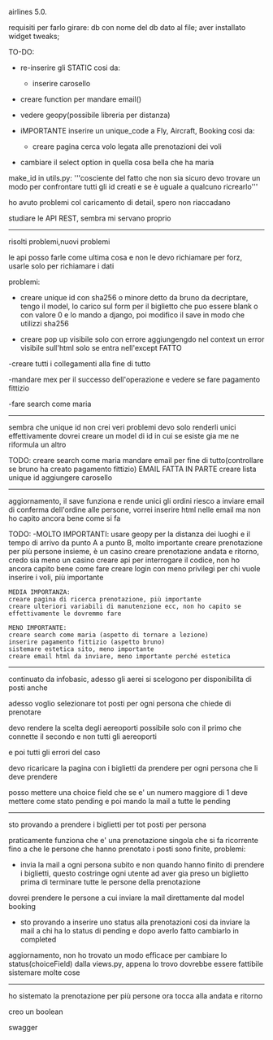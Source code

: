 airlines 5.0.

requisiti per farlo girare:
    db con nome del db dato al file;
    aver installato widget tweaks;

TO-DO:
- re-inserire gli STATIC cosi da:
    - inserire carosello
- creare function per mandare email()
- vedere geopy(possibile libreria per distanza)
- iMPORTANTE inserire un unique_code a Fly, Aircraft, Booking cosi da:
    - creare pagina cerca volo legata alle prenotazioni dei voli

- cambiare il select option in quella cosa bella che ha maria



make_id in utils.py:
'''cosciente del fatto che non sia sicuro
devo trovare un modo per confrontare tutti gli id creati e
se è uguale a qualcuno ricrearlo'''



ho avuto problemi col caricamento di detail, spero non riaccadano

studiare le API REST, sembra mi servano proprio


-----------------------------------------------
risolti problemi,nuovi problemi

le api posso farle come ultima cosa e non le devo richiamare per forz, usarle solo per richiamare i dati

problemi:
- creare unique id con sha256 o minore detto da bruno da decriptare, tengo il model, lo carico sul form per il biglietto che puo essere blank o con valore 0 e lo mando a django, poi modifico il save in modo che utilizzi sha256

- creare pop up visibile solo con errore aggiungengdo nel context un error visibile sull'html solo se entra nell'except FATTO

-creare tutti i collegamenti alla fine di tutto

-mandare mex per il successo dell'operazione e vedere se fare pagamento fittizio

-fare search come maria


-------------------------------------------------------

sembra che unique id non crei veri problemi devo solo renderli unici effettivamente dovrei creare un model di id in cui se esiste gia me ne riformula un altro

TODO:
creare search come maria
mandare email per fine di tutto(controllare se bruno ha creato pagamento fittizio) EMAIL FATTA IN PARTE
creare lista unique id
aggiungere carosello

----------------------------------------------------------
aggiornamento, il save funziona e rende unici gli ordini
riesco a inviare email di conferma dell'ordine alle persone, vorrei inserire html nelle email ma non ho capito ancora bene come si fa

TODO:
    -MOLTO IMPORTANTI:
    usare geopy per la distanza dei luoghi e il tempo di arrivo da punto A a punto B, molto importante
    creare prenotazione per più persone insieme, è un casino
    creare prenotazione andata e ritorno, credo sia meno un casino
    creare api per interrogare il codice, non ho ancora capito bene come fare
    creare login con meno privilegi per chi vuole inserire i voli, più importante

    MEDIA IMPORTANZA:
    creare pagina di ricerca prenotazione, più importante
    creare ulteriori variabili di manutenzione ecc, non ho capito se effettivamente le dovremmo fare

    MENO IMPORTANTE:
    creare search come maria (aspetto di tornare a lezione)
    inserire pagamento fittizio (aspetto bruno)
    sistemare estetica sito, meno importante
    creare email html da inviare, meno importante perché estetica

----------------------------------------------------------------
continuato da infobasic,
adesso gli aerei si scelogono per disponibilita di posti anche

adesso voglio selezionare tot posti per ogni persona che chiede di prenotare

devo rendere la scelta degli aereoporti possibile solo con il primo che connette il secondo e non tutti gli aereoporti

e poi tutti gli errori del caso

devo ricaricare la pagina con i biglietti da prendere per ogni persona che li deve prendere


posso mettere una choice field che se e' un numero maggiore di 1 deve mettere come stato pending
e poi mando la mail a tutte le pending 


---------------------------------------------------------------------

sto provando a prendere i biglietti per tot posti per persona

praticamente funziona che e' una prenotazione singola che si fa ricorrente fino a che le persone che hanno prenotato i posti sono finite,
problemi:
- invia la mail a ogni persona subito e non quando hanno finito di prendere i biglietti, questo costringe ogni utente ad aver gia preso un biglietto prima di terminare tutte le persone della prenotazione

dovrei prendere le persone a cui inviare la mail direttamente dal model booking

- sto provando a inserire uno status alla prenotazioni cosi da inviare la mail a chi ha lo status di pending e dopo averlo fatto cambiarlo in completed 

aggiornamento, non ho trovato un modo efficace per cambiare lo status(choiceField) dalla views.py, appena lo trovo dovrebbe essere fattibile sistemare molte cose

---------------------------------------------------------------------
ho sistemato la prenotazione per più persone ora tocca alla andata e ritorno

creo un boolean


swagger